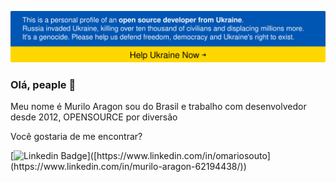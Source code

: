 
[![SWUbanner](https://raw.githubusercontent.com/vshymanskyy/StandWithUkraine/main/banner-personal-page.svg)](https://vshymanskyy.github.io/StandWithUkraine)

### Olá, peaple 👋

Meu nome é Murilo Aragon sou do Brasil e trabalho com desenvolvedor desde 2012, OPENSOURCE por diversão 


Você gostaria de me encontrar?

[![Linkedin Badge](https://img.shields.io/badge/-LinkedIn-blue?style=flat-square&logo=Linkedin&logoColor=white&link=[https://www.linkedin.com/in/omariosouto](https://www.linkedin.com/in/murilo-aragon-62194438/))]([https://www.linkedin.com/in/omariosouto](https://www.linkedin.com/in/murilo-aragon-62194438/))
